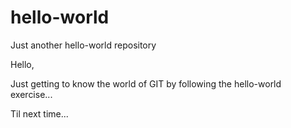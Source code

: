# hello-world
Just another hello-world repository

Hello,

Just getting to know the world of GIT by following the hello-world exercise...

Til next time...
